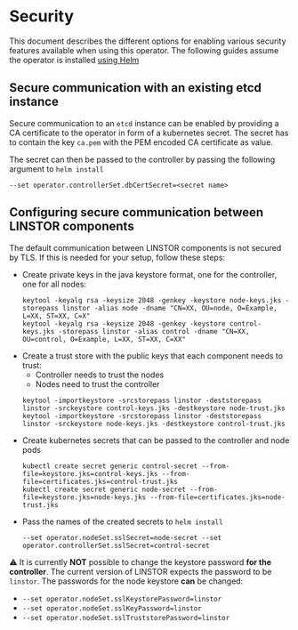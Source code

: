 # Security

This document describes the different options for enabling various security features available when
using this operator. The following guides assume the operator is installed [using Helm](../README.md#deployment-with-helm-v3-chart)

## Secure communication with an existing etcd instance

Secure communication to an `etcd` instance can be enabled by providing a CA certificate to the operator in form of a
kubernetes secret. The secret has to contain the key `ca.pem` with the PEM encoded CA certificate as value.

The secret can then be passed to the controller by passing the following argument to `helm install`
```
--set operator.controllerSet.dbCertSecret=<secret name>
```

## Configuring secure communication between LINSTOR components

The default communication between LINSTOR components is not secured by TLS. If this is needed for your setup,
follow these steps:

* Create private keys in the java keystore format, one for the controller, one for all nodes:
  ```
  keytool -keyalg rsa -keysize 2048 -genkey -keystore node-keys.jks -storepass linstor -alias node -dname "CN=XX, OU=node, O=Example, L=XX, ST=XX, C=X"
  keytool -keyalg rsa -keysize 2048 -genkey -keystore control-keys.jks -storepass linstor -alias control -dname "CN=XX, OU=control, O=Example, L=XX, ST=XX, C=XX"
  ```
* Create a trust store with the public keys that each component needs to trust:
  * Controller needs to trust the nodes
  * Nodes need to trust the controller
  ```
  keytool -importkeystore -srcstorepass linstor -deststorepass linstor -srckeystore control-keys.jks -destkeystore node-trust.jks
  keytool -importkeystore -srcstorepass linstor -deststorepass linstor -srckeystore node-keys.jks -destkeystore control-trust.jks
  ```
* Create kubernetes secrets that can be passed to the controller and node pods
  ```
  kubectl create secret generic control-secret --from-file=keystore.jks=control-keys.jks --from-file=certificates.jks=control-trust.jks
  kubectl create secret generic node-secret --from-file=keystore.jks=node-keys.jks --from-file=certificates.jks=node-trust.jks
  ```
* Pass the names of the created secrets to `helm install`
  ```
  --set operator.nodeSet.sslSecret=node-secret --set operator.controllerSet.sslSecret=control-secret
  ```

:warning: It is currently **NOT** possible to change the keystore password **for the controller**. The current
version of LINSTOR expects the password to be `linstor`. The passwords for the node keystore **can** be changed:
* `--set operator.nodeSet.sslKeystorePassword=linstor`
* `--set operator.nodeSet.sslKeyPassword=linstor`
* `--set operator.nodeSet.sslTruststorePassword=linstor`
